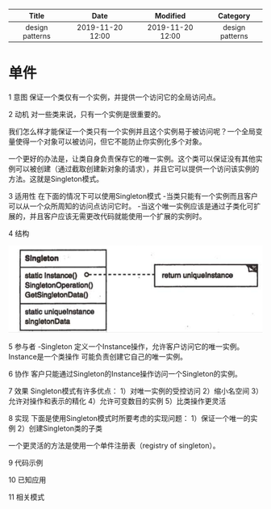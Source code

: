 | Title                | Date             | Modified         | Category          |
|:--------------------:|:----------------:|:----------------:|:-----------------:|
| design patterns      | 2019-11-20 12:00 | 2019-11-20 12:00 | design patterns   |

# 单件

1 意图
保证一个类仅有一个实例，并提供一个访问它的全局访问点。

2 动机
对一些类来说，只有一个实例是很重要的。

我们怎么样才能保证一个类只有一个实例并且这个实例易于被访问呢？一个全局变量使得一个对象可以被访问，但它不能防止你实例化多个对象。

一个更好的办法是，让类自身负责保存它的唯一实例。这个类可以保证没有其他实例可以被创建（通过截取创建新对象的请求），并且它可以提供一个访问该实例的方法。这就是Singleton模式。


3 适用性
在下面的情况下可以使用Singleton模式
-当类只能有一个实例而且客户可以从一个众所周知的访问点访问它时。
-当这个唯一实例应该是通过子类化可扩展的，并且客户应该无需更改代码就能使用一个扩展的实例时。

4 结构

![](./images/singleton.png)


5 参与者
-Singleton
定义一个Instance操作，允许客户访问它的唯一实例。Instance是一个类操作
可能负责创建它自己的唯一实例。


6 协作
客户只能通过Singleton的Instance操作访问一个Singleton的实例。

7 效果
Singleton模式有许多优点：
1）对唯一实例的受控访问
2）缩小名空间
3）允许对操作和表示的精化
4）允许可变数目的实例
5）比类操作更灵活


8 实现
下面是使用Singleton模式时所要考虑的实现问题：
1）保证一个唯一的实例
2）创建Singleton类的子类



一个更灵活的方法是使用一个单件注册表（registry of singleton）。

9 代码示例


10 已知应用

11 相关模式
